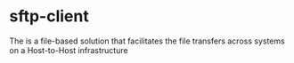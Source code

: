 # sftp-client
The is a file-based solution that facilitates the file transfers across systems on a Host-to-Host infrastructure
